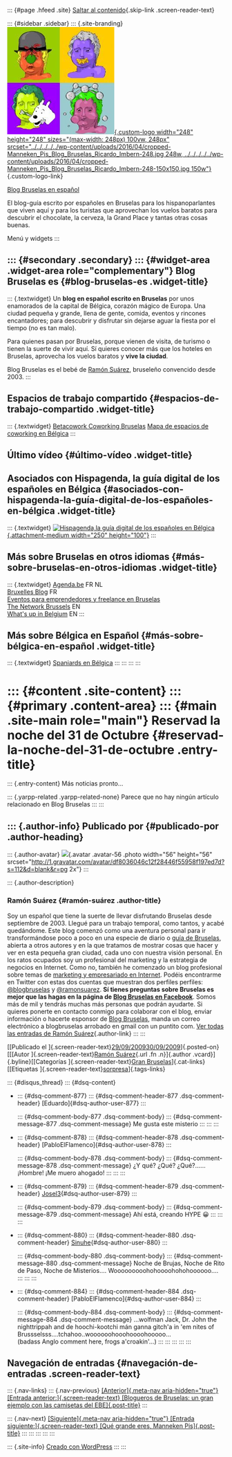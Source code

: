 ::: {#page .hfeed .site}
[Saltar al
contenido](../../../../../index.html?p=665#content){.skip-link
.screen-reader-text}

::: {#sidebar .sidebar}
::: {.site-branding}
[![](../../../../../wp-content/uploads/2016/04/cropped-Manneken_Pis_Blog_Bruselas_Ricardo_Imbern-248.jpg){.custom-logo
width="248" height="248" sizes="(max-width: 248px) 100vw, 248px"
srcset="../../../../../wp-content/uploads/2016/04/cropped-Manneken_Pis_Blog_Bruselas_Ricardo_Imbern-248.jpg 248w, ../../../../../wp-content/uploads/2016/04/cropped-Manneken_Pis_Blog_Bruselas_Ricardo_Imbern-248-150x150.jpg 150w"}](../../../../../index.html){.custom-logo-link}

[Blog Bruselas en español](../../../../../index.html)

El blog-guía escrito por españoles en Bruselas para los hispanoparlantes
que viven aquí y para los turistas que aprovechan los vuelos baratos
para descubrir el chocolate, la cerveza, la Grand Place y tantas otras
cosas buenas.

Menú y widgets
:::

::: {#secondary .secondary}
::: {#widget-area .widget-area role="complementary"}
Blog Bruselas es {#blog-bruselas-es .widget-title}
----------------

::: {.textwidget}
Un **blog en español escrito en Bruselas** por unos enamorados de la
capital de Bélgica, corazón mágico de Europa. Una ciudad pequeña y
grande, llena de gente, comida, eventos y rincones encantadores; para
descubrir y disfrutar sin dejarse aguar la fiesta por el tiempo (no es
tan malo).

Para quienes pasan por Bruselas, porque vienen de visita, de turismo o
tienen la suerte de vivir aquí. Sí quieres conocer más que los hoteles
en Bruselas, aprovecha los vuelos baratos y **vive la ciudad**.

Blog Bruselas es el bebé de [Ramón Suárez](http://www.ramonsuarez.com),
bruseleño convencido desde 2003.
:::

Espacios de trabajo compartido {#espacios-de-trabajo-compartido .widget-title}
------------------------------

::: {.textwidget}
[Betacowork Coworking Bruselas](http://www.betacowork.com) [Mapa de
espacios de coworking en Bélgica](http://coworkingbelgium.com)
:::

Último vídeo {#último-vídeo .widget-title}
------------

Asociados con Hispagenda, la guía digital de los españoles en Bélgica {#asociados-con-hispagenda-la-guía-digital-de-los-españoles-en-bélgica .widget-title}
---------------------------------------------------------------------

::: {.textwidget}
[![Hispagenda,la guía digital de los españoles en
Bélgica](../../../../../wp-content/uploads/2010/04/Hispagenda-250px.gif "Hispagenda, la guía digital de los españoles en Bélgica"){.attachment-medium
width="250" height="100"}](http://www.hispagenda.com)
:::

Más sobre Bruselas en otros idiomas {#más-sobre-bruselas-en-otros-idiomas .widget-title}
-----------------------------------

::: {.textwidget}
[Agenda.be](http://www.agenda.be) FR NL\
[Bruxelles Blog](http://www.bxlblog.be/) FR\
[Eventos para emprendedores y freelance en
Bruselas](http://www.betacowork.com/events/)\
[The Network
Brussels](http://groups.yahoo.com/group/TheNetworkBrussels/) EN\
[What\'s up in Belgium](http://www.whatsupin.be/) EN
:::

Más sobre Bélgica en Español {#más-sobre-bélgica-en-español .widget-title}
----------------------------

::: {.textwidget}
[Spaniards en Bélgica](http://www.spaniards.es/paises/belgica)
:::
:::
:::
:::

::: {#content .site-content}
::: {#primary .content-area}
::: {#main .site-main role="main"}
Reservad la noche del 31 de Octubre {#reservad-la-noche-del-31-de-octubre .entry-title}
===================================

::: {.entry-content}
Más noticias pronto...

::: {.yarpp-related .yarpp-related-none}
Parece que no hay ningún artículo relacionado en Blog Bruselas
:::
:::

::: {.author-info}
Publicado por {#publicado-por .author-heading}
-------------

::: {.author-avatar}
![](http://1.gravatar.com/avatar/df8036046c12f28446f55958f197ed7d?s=56&d=blank&r=pg){.avatar
.avatar-56 .photo width="56" height="56"
srcset="http://1.gravatar.com/avatar/df8036046c12f28446f55958f197ed7d?s=112&d=blank&r=pg 2x"}
:::

::: {.author-description}
### Ramón Suárez {#ramón-suárez .author-title}

Soy un español que tiene la suerte de llevar disfrutando Bruselas desde
septiembre de 2003. Llegué para un trabajo temporal, como tantos, y
acabé quedándome. Este blog comenzó como una aventura personal para ir
transformándose poco a poco en una especie de diario o [guía de
Bruselas](../../../../../index.html), abierta a otros autores y en la
que tratamos de mostrar cosas que hacer y ver en esta pequeña gran
ciudad, cada uno con nuestra visión personal. En los ratos ocupados soy
un profesional del marketing y la estrategia de negocios en Internet.
Como no, también he comenzado un blog profesional sobre temas de
[marketing y empresariado en Internet](http://ramonsuarez.com). Podéis
encontrarme en Twitter con estas dos cuentas que muestran dos perfiles
perfiles: [\@blogbruselas](http://twitter.com/blogbruselas) y
[\@ramonsuarez](http://twitter.com/ramonsuarez). **Sí tienes preguntas
sobre Bruselas es mejor que las hagas en la página de [Blog Bruselas en
Facebook](http://www.facebook.com/blogbruselas)**. Somos más de mil y
tendrás muchas más personas que podrán ayudarte. Si quieres ponerte en
contacto conmigo para colaborar con el blog, enviar información o
hacerte esponsor de [Blog Bruselas](../../../../../index.html), manda un
correo electrónico a blogbruselas arrobado en gmail con un puntito com.
[Ver todas las entradas de Ramón
Suárez](../../../../2010/04/30/index.html?author=2){.author-link}
:::
:::

[[Publicado el
]{.screen-reader-text}[29/09/200930/09/2009](../../../../../index.html?p=665)]{.posted-on}[[[Autor
]{.screen-reader-text}[Ramón
Suárez](../../../../2010/04/30/index.html?author=2){.url .fn
.n}]{.author .vcard}]{.byline}[[Categorías ]{.screen-reader-text}[Gran
Bruselas](../../../../category/gran-bruselas/index.html)]{.cat-links}[[Etiquetas
]{.screen-reader-text}[sorpresa](../../../../tag/sorpresa/index.html)]{.tags-links}

::: {#disqus_thread}
::: {#dsq-content}
-   ::: {#dsq-comment-877}
    ::: {#dsq-comment-header-877 .dsq-comment-header}
    [Eduardo]{#dsq-author-user-877}
    :::

    ::: {#dsq-comment-body-877 .dsq-comment-body}
    ::: {#dsq-comment-message-877 .dsq-comment-message}
    Me gusta este misterio
    :::
    :::
    :::

-   ::: {#dsq-comment-878}
    ::: {#dsq-comment-header-878 .dsq-comment-header}
    [PabloElFlamenco]{#dsq-author-user-878}
    :::

    ::: {#dsq-comment-body-878 .dsq-comment-body}
    ::: {#dsq-comment-message-878 .dsq-comment-message}
    ¿Y qué? ¿Qué? ¿Qué?......\
    ¡Hombre! ¡Me muero ahogado!
    :::
    :::
    :::

-   ::: {#dsq-comment-879}
    ::: {#dsq-comment-header-879 .dsq-comment-header}
    [Josel3](http://josel3.es){#dsq-author-user-879}
    :::

    ::: {#dsq-comment-body-879 .dsq-comment-body}
    ::: {#dsq-comment-message-879 .dsq-comment-message}
    Ahí está, creando HYPE 😀
    :::
    :::
    :::

-   ::: {#dsq-comment-880}
    ::: {#dsq-comment-header-880 .dsq-comment-header}
    [Sinuhe](http://sinuhe-occultum.blogspot.com/){#dsq-author-user-880}
    :::

    ::: {#dsq-comment-body-880 .dsq-comment-body}
    ::: {#dsq-comment-message-880 .dsq-comment-message}
    Noche de Brujas, Noche de Rito de Paso, Noche de Misterios....
    Wooooooooohohoooohohohoooooo....
    :::
    :::
    :::

-   ::: {#dsq-comment-884}
    ::: {#dsq-comment-header-884 .dsq-comment-header}
    [PabloElFlamenco]{#dsq-author-user-884}
    :::

    ::: {#dsq-comment-body-884 .dsq-comment-body}
    ::: {#dsq-comment-message-884 .dsq-comment-message}
    ...wolfman Jack, Dr. John the nighttrippah and de hoochi-kootchi mán
    ganna gitch'a in 'em nites of
    Brussselsss....tchahoo..woooooohooohoooohooooo...\
    (badass Anglo comment here, frogs a'croakin'...)
    :::
    :::
    :::
:::
:::

Navegación de entradas {#navegación-de-entradas .screen-reader-text}
----------------------

::: {.nav-links}
::: {.nav-previous}
[[Anterior]{.meta-nav aria-hidden="true"} [Entrada
anterior:]{.screen-reader-text} [Blogueros de Bruselas: un gran ejemplo
con las camisetas del
EBE]{.post-title}](../../../../../index.html?p=659)
:::

::: {.nav-next}
[[Siguiente]{.meta-nav aria-hidden="true"} [Entrada
siguiente:]{.screen-reader-text} [Qué grande eres, Manneken
Pis]{.post-title}](../../../../../index.html?p=669)
:::
:::
:::
:::
:::

::: {.site-info}
[Creado con WordPress](https://es.wordpress.org/)
:::
:::
